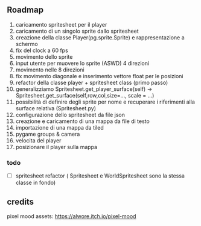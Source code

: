 

## Roadmap

1. caricamento spritesheet per il player
2. caricamento di un singolo sprite dallo spritesheet
3. creazione della classe Player(pg.sprite.Sprite) e rappresentazione a schermo
4. fix del clock a 60 fps
5. movimento dello sprite
6. input utente per muovere lo sprite (ASWD) 4 direzioni
7. movimento nelle 8 direzioni
8. fix movimento diagonale e inserimento vettore float per le posizioni
9. refactor della classe player + spritesheet class (primo passo)
10. generalizziamo Spritesheet.get_player_surface(self) -> Spritesheet.get_surface(self,row,col,size=..., scale  = ...)
11. possibilità di definire degli sprite per nome e recuperare i riferimenti alla surface relativa (Spritesheet.py)
12. configurazione dello spritesheet da file json
13. creazione e caricamento di una mappa da file di testo
14. importazione di una mappa da tiled
15. pygame groups & camera
16. velocita del player 
17. posizionare il player sulla mappa

### todo

- [ ] spritesheet refactor ( Spritesheet e WorldSpritesheet sono la stessa classe in fondo)

## credits

pixel mood assets: https://alwore.itch.io/pixel-mood